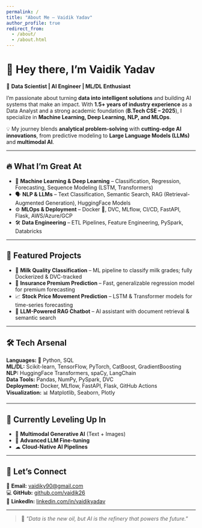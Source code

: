 ```yaml
---
permalink: /
title: "About Me – Vaidik Yadav"
author_profile: true
redirect_from: 
  - /about/
  - /about.html
---
```


# 👋 Hey there, I’m **Vaidik Yadav**  
🚀 **Data Scientist | AI Engineer | ML/DL Enthusiast**

I’m passionate about turning **data into intelligent solutions** and building AI systems that make an impact. With **1.5+ years of industry experience** as a Data Analyst and a strong academic foundation (**B.Tech CSE – 2025**), I specialize in **Machine Learning, Deep Learning, NLP, and MLOps**.  

💡 My journey blends **analytical problem-solving** with **cutting-edge AI innovations**, from predictive modeling to **Large Language Models (LLMs)** and **multimodal AI**.

---

## 🔥 What I’m Great At
- 🤖 **Machine Learning & Deep Learning** – Classification, Regression, Forecasting, Sequence Modeling (LSTM, Transformers)
- 🗣 **NLP & LLMs** – Text Classification, Semantic Search, RAG (Retrieval-Augmented Generation), HuggingFace Models
- ⚙ **MLOps & Deployment** – Docker 🐳, DVC, MLflow, CI/CD, FastAPI, Flask, AWS/Azure/GCP  
- 🛠 **Data Engineering** – ETL Pipelines, Feature Engineering, PySpark, Databricks  

---

## 📌 Featured Projects
- 🥛 **Milk Quality Classification** – ML pipeline to classify milk grades; fully Dockerized & DVC-tracked  
- 🏦 **Insurance Premium Prediction** – Fast, generalizable regression model for premium forecasting  
- 📈 **Stock Price Movement Prediction** – LSTM & Transformer models for time-series forecasting  
- 🤖 **LLM-Powered RAG Chatbot** – AI assistant with document retrieval & semantic search  

---

## 🛠 Tech Arsenal
**Languages:** 🐍 Python, SQL  
**ML/DL:** Scikit-learn, TensorFlow, PyTorch, CatBoost, GradientBoosting  
**NLP:** HuggingFace Transformers, spaCy, LangChain  
**Data Tools:** Pandas, NumPy, PySpark, DVC  
**Deployment:** Docker, MLflow, FastAPI, Flask, GitHub Actions  
**Visualization:** 📊 Matplotlib, Seaborn, Plotly  

---

## 🌱 Currently Leveling Up In
- 🎨 **Multimodal Generative AI** (Text + Images)  
- 🧠 **Advanced LLM Fine-tuning**  
- ☁ **Cloud-Native AI Pipelines**  

---

## 🤝 Let’s Connect
📧 **Email:** [vaidiky90@gmail.com](mailto:vaidiky90@gmail.com)  
💻 **GitHub:** [github.com/vaidik26](https://github.com/Vaidik26)  
🔗 **LinkedIn:** [linkedin.com/in/vaidikyadav](https://www.linkedin.com/in/vaidik-yadav-260a60248/)  

---

> 💭 *"Data is the new oil, but AI is the refinery that powers the future."*  
